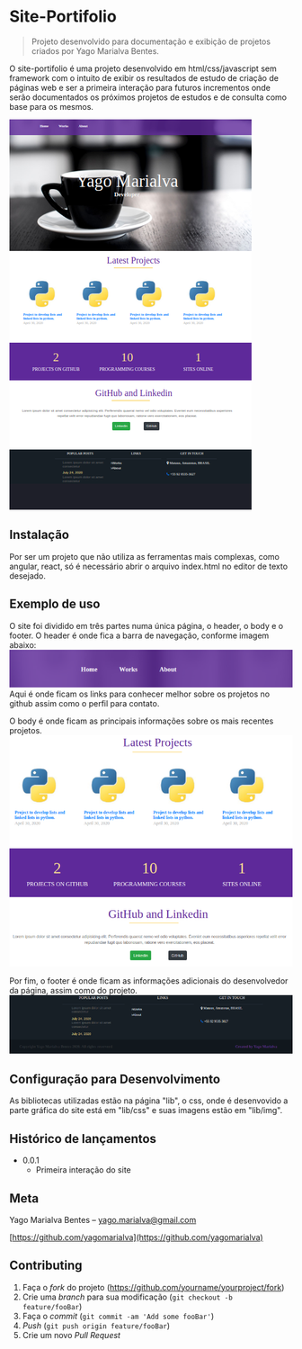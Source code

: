 # Site-Portifolio
> Projeto desenvolvido para documentação e exibição de projetos criados por Yago Marialva Bentes.


O site-portifolio é uma projeto desenvolvido em html/css/javascript sem framework com o intuito de exibir os resultados de estudo de criação de páginas web e ser a primeira interação para futuros incrementos onde serão documentados os próximos projetos de estudos e de consulta como base para os mesmos.

![](lib/img/SiteScreenshot.png)

## Instalação

Por ser um projeto que não utiliza as ferramentas mais complexas, como angular, react, só é necessário abrir o arquivo index.html no editor de texto desejado.

## Exemplo de uso

O site foi dividido em três partes numa única página, o header, o body e o footer.
O header é onde fica a barra de navegação, conforme imagem abaixo: 
![](lib/img/navbar.png)
Aqui é onde ficam os links para conhecer melhor sobre os projetos no github assim como o perfil para contato.

O body é onde ficam as principais informações sobre os mais recentes projetos.
![](lib/img/body.png)

Por fim, o footer é onde ficam as informações adicionais do desenvolvedor da página, assim como do projeto.
![](lib/img/footer.png)


## Configuração para Desenvolvimento

As bibliotecas utilizadas estão na página "lib", o css, onde é desenvovido a parte gráfica do site está em "lib/css" e suas imagens estão em "lib/img".

## Histórico de lançamentos

* 0.0.1
    * Primeira interação do site

## Meta

Yago Marialva Bentes – yago.marialva@gmail.com


[https://github.com/yagomarialva](https://github.com/yagomarialva)

## Contributing

1. Faça o _fork_ do projeto (<https://github.com/yourname/yourproject/fork>)
2. Crie uma _branch_ para sua modificação (`git checkout -b feature/fooBar`)
3. Faça o _commit_ (`git commit -am 'Add some fooBar'`)
4. _Push_ (`git push origin feature/fooBar`)
5. Crie um novo _Pull Request_
